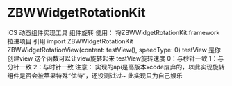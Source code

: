 # ZBWWidgetRotationKit
iOS 动态组件实现工具  组件旋转
使用：
将ZBWWidgetRotationKit.framework 拉进项目  引用 import ZBWWidgetRotationKit
ZBWWidgetRotationView(content: testView(), speedType: 0)
testView 是你创建view 这个函数可以让view旋转起来   testView旋转速度 0：与秒针一致  1：与分针一致 2：与时针一致
注意：
实现的api是高版本xcode废弃的，以此实现旋转组件是否会被苹果特殊“优待“，还没测试过~ 此实现只为自己娱乐
